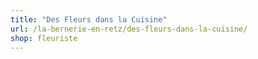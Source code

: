 ```yaml
---
title: "Des Fleurs dans la Cuisine"
url: /la-bernerie-en-retz/des-fleurs-dans-la-cuisine/
shop: fleuriste
---
```

